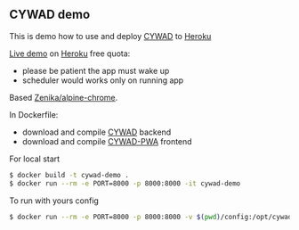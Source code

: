 ## CYWAD demo

This is demo how to use and deploy [CYWAD](https://github.com/estin/cywad) to [Heroku](https://heroku.com)

[Live demo](http://cywad.herokuapp.com/) on [Heroku](https://heroku.com) free quota:
- please be patient the app must wake up
- scheduler would works only on running app

Based [Zenika/alpine-chrome](https://github.com/Zenika/alpine-chrome).

In Dockerfile:
 - download and compile [CYWAD](https://github.com/estin/cywad) backend
 - download and compile [CYWAD-PWA](https://github.com/estin/cywad-pwa) frontend

For local start
```bash
$ docker build -t cywad-demo .
$ docker run --rm -e PORT=8000 -p 8000:8000 -it cywad-demo
```

To run with yours config
```bash
$ docker run --rm -e PORT=8000 -p 8000:8000 -v $(pwd)/config:/opt/cywad-config -it cywad-demo
```
